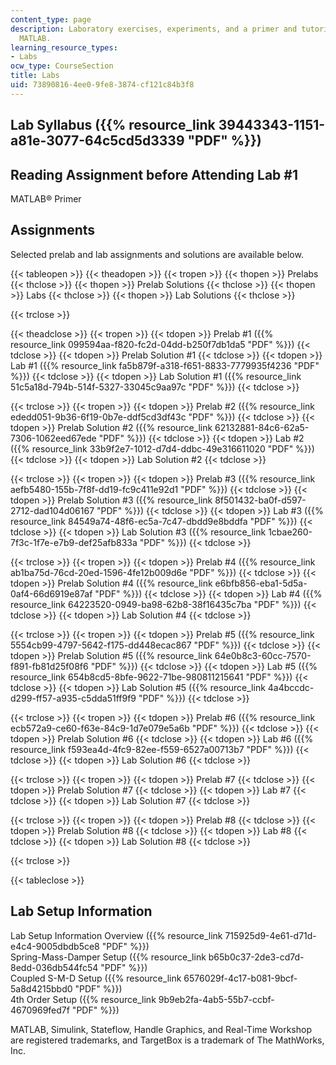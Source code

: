 ```yaml
---
content_type: page
description: Laboratory exercises, experiments, and a primer and tutorial on using
  MATLAB.
learning_resource_types:
- Labs
ocw_type: CourseSection
title: Labs
uid: 73890816-4ee0-9fe8-3874-cf121c84b3f8
---
```


Lab Syllabus ({{% resource_link 39443343-1151-a81e-3077-64c5cd5d3339 "PDF" %}})
------------------------------------------------------------

Reading Assignment before Attending Lab #1
------------------------------------------

MATLAB® Primer

Assignments
-----------

Selected prelab and lab assignments and solutions are available below.

{{< tableopen >}}
{{< theadopen >}}
{{< tropen >}}
{{< thopen >}}
Prelabs
{{< thclose >}}
{{< thopen >}}
Prelab Solutions
{{< thclose >}}
{{< thopen >}}
Labs
{{< thclose >}}
{{< thopen >}}
Lab Solutions
{{< thclose >}}

{{< trclose >}}

{{< theadclose >}}
{{< tropen >}}
{{< tdopen >}}
Prelab #1 ({{% resource_link 099594aa-f820-fc2d-04dd-b250f7db1da5 "PDF" %}})
{{< tdclose >}}
{{< tdopen >}}
Prelab Solution #1
{{< tdclose >}}
{{< tdopen >}}
Lab #1 ({{% resource_link fa5b879f-a318-f651-8833-7779935f4236 "PDF" %}})
{{< tdclose >}}
{{< tdopen >}}
Lab Solution #1 ({{% resource_link 51c5a18d-794b-514f-5327-33045c9aa97c "PDF" %}})
{{< tdclose >}}

{{< trclose >}}
{{< tropen >}}
{{< tdopen >}}
Prelab #2 ({{% resource_link ededd051-9b36-6f19-0b7e-ddf5cd3df43c "PDF" %}})
{{< tdclose >}}
{{< tdopen >}}
Prelab Solution #2 ({{% resource_link 62132881-84c6-62a5-7306-1062eed67ede "PDF" %}})
{{< tdclose >}}
{{< tdopen >}}
Lab #2 ({{% resource_link 33b9f2e7-1012-d7d4-ddbc-49e316611020 "PDF" %}})
{{< tdclose >}}
{{< tdopen >}}
Lab Solution #2
{{< tdclose >}}

{{< trclose >}}
{{< tropen >}}
{{< tdopen >}}
Prelab #3 ({{% resource_link aefb5480-155b-7f8f-dd19-fc9c411e92d1 "PDF" %}})
{{< tdclose >}}
{{< tdopen >}}
Prelab Solution #3 ({{% resource_link 8f501432-ba0f-d597-2712-dad104d06167 "PDF" %}})
{{< tdclose >}}
{{< tdopen >}}
Lab #3 ({{% resource_link 84549a74-48f6-ec5a-7c47-dbdd9e8bddfa "PDF" %}})
{{< tdclose >}}
{{< tdopen >}}
Lab Solution #3 ({{% resource_link 1cbae260-7f3c-1f7e-e7b9-def25afb833a "PDF" %}})
{{< tdclose >}}

{{< trclose >}}
{{< tropen >}}
{{< tdopen >}}
Prelab #4 ({{% resource_link ab1ba75d-76cd-20ed-1596-4fe12b009d6e "PDF" %}})
{{< tdclose >}}
{{< tdopen >}}
Prelab Solution #4 ({{% resource_link e6bfb856-eba1-5d5a-0af4-66d6919e87af "PDF" %}})
{{< tdclose >}}
{{< tdopen >}}
Lab #4 ({{% resource_link 64223520-0949-ba98-62b8-38f16435c7ba "PDF" %}})
{{< tdclose >}}
{{< tdopen >}}
Lab Solution #4
{{< tdclose >}}

{{< trclose >}}
{{< tropen >}}
{{< tdopen >}}
Prelab #5 ({{% resource_link 5554cb99-4797-5642-f175-dd448ecac867 "PDF" %}})
{{< tdclose >}}
{{< tdopen >}}
Prelab Solution #5 ({{% resource_link 64e0b8c3-60cc-7570-f891-fb81d25f08f6 "PDF" %}})
{{< tdclose >}}
{{< tdopen >}}
Lab #5 ({{% resource_link 654b8cd5-8bfe-9622-71be-980811215641 "PDF" %}})
{{< tdclose >}}
{{< tdopen >}}
Lab Solution #5 ({{% resource_link 4a4bccdc-d299-ff57-a935-c5dda51ff9f9 "PDF" %}})
{{< tdclose >}}

{{< trclose >}}
{{< tropen >}}
{{< tdopen >}}
Prelab #6 ({{% resource_link ecb572a9-ce60-f63e-84c9-1d7e079e5a6b "PDF" %}})
{{< tdclose >}}
{{< tdopen >}}
Prelab Solution #6
{{< tdclose >}}
{{< tdopen >}}
Lab #6 ({{% resource_link f593ea4d-4fc9-82ee-f559-6527a00713b7 "PDF" %}})
{{< tdclose >}}
{{< tdopen >}}
Lab Solution #6
{{< tdclose >}}

{{< trclose >}}
{{< tropen >}}
{{< tdopen >}}
Prelab #7
{{< tdclose >}}
{{< tdopen >}}
Prelab Solution #7
{{< tdclose >}}
{{< tdopen >}}
Lab #7
{{< tdclose >}}
{{< tdopen >}}
Lab Solution #7
{{< tdclose >}}

{{< trclose >}}
{{< tropen >}}
{{< tdopen >}}
Prelab #8
{{< tdclose >}}
{{< tdopen >}}
Prelab Solution #8
{{< tdclose >}}
{{< tdopen >}}
Lab #8
{{< tdclose >}}
{{< tdopen >}}
Lab Solution #8
{{< tdclose >}}

{{< trclose >}}

{{< tableclose >}}

Lab Setup Information
---------------------

Lab Setup Information Overview ({{% resource_link 715925d9-4e61-d71d-e4c4-9005dbdb5ce8 "PDF" %}})  
Spring-Mass-Damper Setup ({{% resource_link b65b0c37-2de3-cd7d-8edd-036db544fc54 "PDF" %}})  
Coupled S-M-D Setup ({{% resource_link 6576029f-4c17-b081-9bcf-5a8d4215bbd0 "PDF" %}})  
4th Order Setup ({{% resource_link 9b9eb2fa-4ab5-55b7-ccbf-4670969fed7f "PDF" %}})

MATLAB, Simulink, Stateflow, Handle Graphics, and Real-Time Workshop are registered trademarks, and TargetBox is a trademark of The MathWorks, Inc.